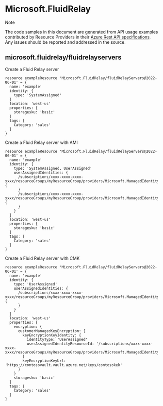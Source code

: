 # Microsoft.FluidRelay
  
> [!NOTE]
> The code samples in this document are generated from API usage examples contributed by Resource Providers in their [Azure Rest API specifications](https://github.com/Azure/azure-rest-api-specs). Any issues should be reported and addressed in the source.


## microsoft.fluidrelay/fluidrelayservers

Create a Fluid Relay server
```bicep
resource exampleResource 'Microsoft.FluidRelay/fluidRelayServers@2022-06-01' = {
  name: 'example'
  identity: {
    type: 'SystemAssigned'
  }
  location: 'west-us'
  properties: {
    storagesku: 'basic'
  }
  tags: {
    Category: 'sales'
  }
}
```

Create a Fluid Relay server with AMI
```bicep
resource exampleResource 'Microsoft.FluidRelay/fluidRelayServers@2022-06-01' = {
  name: 'example'
  identity: {
    type: 'SystemAssigned, UserAssigned'
    userAssignedIdentities: {
      /subscriptions/xxxx-xxxx-xxxx-xxxx/resourceGroups/myResourceGroup/providers/Microsoft.ManagedIdentity/userAssignedIdentities/id1: {
      }
      /subscriptions/xxxx-xxxx-xxxx-xxxx/resourceGroups/myResourceGroup/providers/Microsoft.ManagedIdentity/userAssignedIdentities/id2: {
      }
    }
  }
  location: 'west-us'
  properties: {
    storagesku: 'basic'
  }
  tags: {
    Category: 'sales'
  }
}
```

Create a Fluid Relay server with CMK
```bicep
resource exampleResource 'Microsoft.FluidRelay/fluidRelayServers@2022-06-01' = {
  name: 'example'
  identity: {
    type: 'UserAssigned'
    userAssignedIdentities: {
      /subscriptions/xxxx-xxxx-xxxx-xxxx/resourceGroups/myResourceGroup/providers/Microsoft.ManagedIdentity/userAssignedIdentities/identityForCMK: {
      }
    }
  }
  location: 'west-us'
  properties: {
    encryption: {
      customerManagedKeyEncryption: {
        keyEncryptionKeyIdentity: {
          identityType: 'UserAssigned'
          userAssignedIdentityResourceId: '/subscriptions/xxxx-xxxx-xxxx-xxxx/resourceGroups/myResourceGroup/providers/Microsoft.ManagedIdentity/userAssignedIdentities/identityForCMK'
        }
        keyEncryptionKeyUrl: 'https://contosovault.vault.azure.net/keys/contosokek'
      }
    }
    storagesku: 'basic'
  }
  tags: {
    Category: 'sales'
  }
}
```
